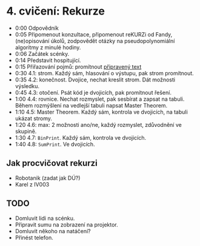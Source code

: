 # 4. cvičení: Rekurze

* 0:00 Odpovědník
* 0:05 Připomenout konzultace, připomenout reKURZi od Fandy, (ne)opisování úkolů,
       zodpovědět otázky na pseudopolynomiální algoritmy z minulé hodiny.
* 0:06 Začátek scénky.
* 0:14 Představit hospitující.
* 0:15 Přiřazování pojmů: promítnout [připravený text](../aktivity/cv04/keywords)
* 0:30 4.1: strom. Každý sám, hlasování o výstupu, pak strom promítnout.
* 0:35 4.2: konečnost. Dvojice, nechat kreslit strom. Dát možnosti výsledku.
* 0:45 4.3: otočení. Psát kód je dvojicích, pak promítnout řešení.
* 1:00 4.4: rovnice. Nechat rozmyslet, pak sesbírat a zapsat na tabuli.
            Během rozmýšlení na vedlejší tabuli napsat Master Theorem.
* 1:10 4.5: Master Theorem. Každý sám, kontrola ve dvojicích, na tabuli ukázat
            stromy.
* 1:20 4.6: max: 2 možnosti ano/ne, každý rozmyslet, zdůvodnění ve skupině.
* 1:30 4.7: `BinPrint`. Každý sám, kontrola ve dvojicích.
* 1:40 4.8: `SumPrint`. Ve dvojicích.

## Jak procvičovat rekurzi

* Robotanik (zadat jak DÚ?)
* Karel z IV003

## TODO

* Domluvit lidi na scénku.
* Připravit sumu na zobrazení na projektor.
* Domluvit někoho na natáčení?
* Přinést telefon.
